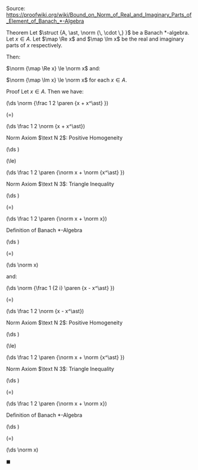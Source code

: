 # 

Source: https://proofwiki.org/wiki/Bound_on_Norm_of_Real_and_Imaginary_Parts_of_Element_of_Banach_*-Algebra

Theorem
Let $\struct {A, \ast, \norm {\, \cdot \,} }$ be a Banach $\ast$-algebra.
Let $x \in A$.
Let $\map \Re x$ and $\map \Im x$ be the real and imaginary parts of $x$ respectively.

Then:

$\norm {\map \Re x} \le \norm x$
and:

$\norm {\map \Im x} \le \norm x$
for each $x \in A$. 


Proof
Let $x \in A$.
Then we have:














\(\ds \norm {\frac 1 2 \paren {x + x^\ast} }\)

\(=\)







\(\ds \frac 1 2 \norm {x + x^\ast}\)





Norm Axiom $\text N 2$: Positive Homogeneity














\(\ds \)

\(\le\)







\(\ds \frac 1 2 \paren {\norm x + \norm {x^\ast} }\)





Norm Axiom $\text N 3$: Triangle Inequality














\(\ds \)

\(=\)







\(\ds \frac 1 2 \paren {\norm x + \norm x}\)





Definition of Banach *-Algebra














\(\ds \)

\(=\)







\(\ds \norm x\)









and:














\(\ds \norm {\frac 1 {2 i} \paren {x - x^\ast} }\)

\(=\)







\(\ds \frac 1 2 \norm {x - x^\ast}\)





Norm Axiom $\text N 2$: Positive Homogeneity














\(\ds \)

\(\le\)







\(\ds \frac 1 2 \paren {\norm x + \norm {x^\ast} }\)





Norm Axiom $\text N 3$: Triangle Inequality














\(\ds \)

\(=\)







\(\ds \frac 1 2 \paren {\norm x + \norm x}\)





Definition of Banach *-Algebra














\(\ds \)

\(=\)







\(\ds \norm x\)









$\blacksquare$






